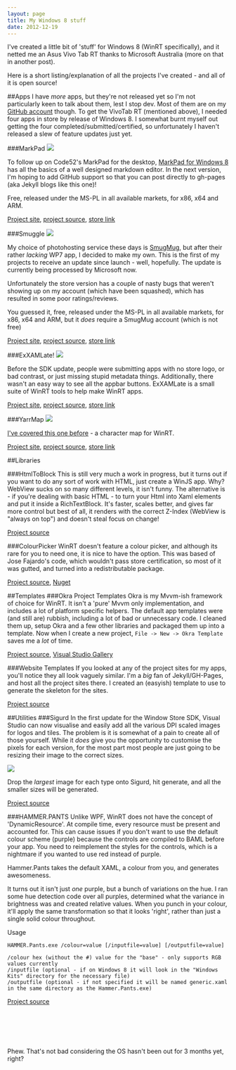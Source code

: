 ```yaml
---
layout: page
title: My Windows 8 stuff
date: 2012-12-19
---
```


I've created a little bit of 'stuff' for Windows 8 (WinRT specifically), and it netted me an Asus Vivo Tab RT thanks to Microsoft Australia (more on that in another post).

Here is a short listing/explanation of all the projects I've created - and all of it is open source!
 
##Apps
I have *more* apps, but they're not released yet so I'm not particularly keen to talk about them, lest I stop dev. Most of them are on my [GitHub account](https://github.com/vikingcode/) though.  To get the VivoTab RT (mentioned above), I needed four apps in store by release of Windows 8. I somewhat burnt myself out getting the four completed/submitted/certified, so unfortunately I haven't released a slew of feature updates just yet.

###MarkPad
![](http://code52.org/MarkPadRT/img/tablet_3.png) 

To follow up on Code52's MarkPad for the desktop, [MarkPad for Windows 8](http://code52.org/MarkPadRT) has all the basics of a well designed markdown editor. In the next version, I'm hoping to add GitHub support so that you can post directly to gh-pages (aka Jekyll blogs like this one)!  

Free, released under the MS-PL in all available markets, for x86, x64 and ARM.

[Project site](http://code52.org/MarkPadRT/), [project source](https://github.com/Code52/MarkPadRT/), [store link](http://apps.microsoft.com/windows/en-US/app/markpad/9a6d2b74-a7d9-4edf-9ea4-29d8f21b4c29)

###Smuggle
![](http://vikingco.de/Smuggle/img/tablet_3.png)

My choice of photohosting service these days is [SmugMug](http://www.smugmug.com/), but after their rather *lacking* WP7 app, I decided to make my own. This is the first of my projects to receive an update since launch - well, hopefully. The update is currently being processed by Microsoft now.

Unfortunately the store version has a couple of nasty bugs that weren't showing up on my account (which have been squashed), which has resulted in some poor ratings/reviews.

You guessed it, free, released under the MS-PL in all available markets, for x86, x64 and ARM, but it *does* require a SmugMug account (which is not free)

[Project site](http://vikingco.de/Smuggle/), [project source](https://github.com/VikingCode/Smuggle), [store link](http://apps.microsoft.com/windows/en-US/app/smuggle/658cb5fd-141e-438d-b910-807a9bdae14b)

###ExXAMLate!
![](http://vikingco.de/exXAMLate/img/tablet_3.png)

Before the SDK update, people were submitting apps with no store logo, or bad contrast, or just missing stupid metadata things. Additionally, there wasn't an easy way to see all the appbar buttons. ExXAMLate is a small suite of WinRT tools to help make WinRT apps.

[Project site](http://vikingco.de/exXAMLate/), [project source](https://github.com/vikingcode/exxamlate), [store link](http://apps.microsoft.com/windows/en-us/app/exxamlate/947c7343-316e-4501-bd84-d6b7b3bd7c8c)

###YarrMap
![](http://vikingco.de/YarrMapRT/img/tablet_3.png)

[I've covered this one before](http://vikingco.de/slace-is-a-jerk.html) - a character map for WinRT.

[Project site](http://vikingco.de/YarrMapRT/), [project source](https://github.com/VikingCode/YarrMapRT), [store link](http://apps.microsoft.com/windows/en-US/app/yarrmap/d68952e8-f4bc-4c74-a108-458b4f891f72)

##Libraries

###HtmlToBlock
This is still very much a work in progress, but it turns out if you want to do any sort of work with HTML, just create a WinJS app. Why? WebView sucks on so many different levels, it isn't funny. The alternative is - if you're dealing with basic HTML - to turn your Html into Xaml elements and put it inside a RichTextBlock. It's faster, scales better, and gives far more control but best of all, it renders with the correct Z-Index (WebView is "always on top") and doesn't steal focus on change!
  
[Project source](https://github.com/VikingCode/HtmlToBlock)

###ColourPicker
WinRT doesn't feature a colour picker, and although its rare for you to need one, it is nice to have the option. This was based of Jose Fajardo's code, which wouldn't pass store certification, so most of it was gutted, and turned into a redistributable package.


[Project source](https://github.com/VikingCode/WinRT-ColourPicker), [Nuget](https://nuget.org/packages/ColourPicker/)

##Templates
###Okra Project Templates
Okra is my Mvvm-ish framework of choice for WinRT. It isn't a 'pure' Mvvm only implementation, and includes a lot of platform specific helpers. The default app templates were (and still are) rubbish, including a lot of bad or unnecessary code. I cleaned them up, setup Okra and a few other libraries and packaged them up into a template. Now when I create a new project, `File -> New -> Okra Template` saves me a *lot* of time.

[Project source](https://github.com/VikingCode/ProperWin8AppTemplates), [Visual Studio Gallery](http://visualstudiogallery.msdn.microsoft.com/0f22452b-817b-4511-8cce-2c027db69eb2)

###Website Templates
If you looked at any of the project sites for my apps, you'll notice they all look vaguely similar. I'm a *big* fan of Jekyll/GH-Pages, and host all the project sites there. I created an (easyish) template to use to generate the skeleton for the sites.

[Project source](https://github.com/Code52/HAMMER.YELLS)

##Utilities
###Sigurd
In the first update for the Window Store SDK, Visual Studio can now visualise and easily add all the various DPI scaled images for logos and tiles. The problem is it is somewhat of a pain to create all of those yourself. While it *does* give you the opportunity to customise the pixels for each version, for the most part most people are just going to be resizing their image to the correct sizes.

![](http://i.imgur.com/qXSsl.png)

Drop the *largest* image for each type onto Sigurd, hit generate, and all the smaller sizes will be generated. 

[Project source](https://github.com/VikingCode/Sigurd)

###HAMMER.PANTS
Unlike WPF, WinRT does not have the concept of 'DynamicResource'. At compile time, every resource must be present and accounted for. This can cause issues if you don't want to use the default colour scheme (purple) because the controls are compiled to BAML before your app. You need to reimplement the styles for the controls, which is a nightmare if you wanted to use red instead of purple.

Hammer.Pants takes the default XAML, a colour from you, and generates awesomeness.

It turns out it isn't just *one* purple, but a bunch of variations on the hue. I ran some hue detection code over all purples, determined what the variance in brightness was and created relative values. When you punch in your colour, it'll apply the same transformation so that it looks 'right', rather than just a single solid colour throughout.

Usage

	HAMMER.Pants.exe /colour=value [/inputfile=value] [/outputfile=value]

 	/colour hex (without the #) value for the "base" - only supports RGB values currently
 	/inputfile (optional - if on Windows 8 it will look in the "Windows Kits" directory for the necessary file)
 	/outputfile (optional - if not specified it will be named generic.xaml in the same directory as the Hammer.Pants.exe)
 
 [Project source](https://github.com/Code52/HAMMER/tree/master/src/Hammer.Pants)
 
<br /><br /><br /><br />   
   
   
   
   
Phew. That's not bad considering the OS hasn't been out for 3 months yet, right?
